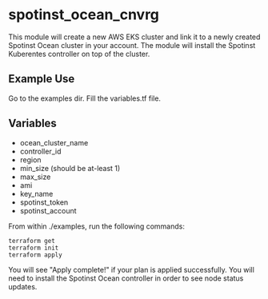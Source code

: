 # spotinst_ocean_cnvrg

This module will create a new AWS EKS cluster and link it to a newly created Spotinst Ocean cluster in your account.
The module will install the Spotinst Kuberentes controller on top of the cluster.

## Example Use
Go to the examples dir.
Fill the variables.tf file.

## Variables
* ocean_cluster_name
* controller_id
* region
* min_size (should be at-least 1)
* max_size
* ami
* key_name
* spotinst_token
* spotinst_account

From within ./examples, run the following commands:
```
terraform get
terraform init
terraform apply
```

You will see "Apply complete!" if your plan is applied successfully. You will need to install the Spotinst Ocean controller in order to see node status updates.

